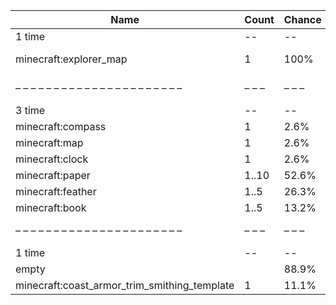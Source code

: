 | Name                                         | Count | Chance | Weight | Comment                                  |
| -------------------------------------------- | ----- | ------ | ------ | ---------------------------------------- |
| 1 time                                       |    -- |     -- |     -- |                                          |
| minecraft:explorer_map                       |     1 |   100% |      1 | destination: #minecraft:on_treasure_maps |
| – – – – – – – – – – – – – – – – – – – – – –  | – – – | – – –  | – – –  | – – – – – – – – – – – – – – – – – – – –  |
| 3 time                                       |    -- |     -- |     -- |                                          |
| minecraft:compass                            |     1 |   2.6% |   1/38 |                                          |
| minecraft:map                                |     1 |   2.6% |   1/38 |                                          |
| minecraft:clock                              |     1 |   2.6% |   1/38 |                                          |
| minecraft:paper                              | 1..10 |  52.6% |  20/38 |                                          |
| minecraft:feather                            |  1..5 |  26.3% |  10/38 |                                          |
| minecraft:book                               |  1..5 |  13.2% |   5/38 |                                          |
| – – – – – – – – – – – – – – – – – – – – – –  | – – – | – – –  | – – –  | – – – – – – – – – – – – – – – – – – – –  |
| 1 time                                       |    -- |     -- |     -- |                                          |
| empty                                        |       |  88.9% |    8/9 |                                          |
| minecraft:coast_armor_trim_smithing_template |     1 |  11.1% |    1/9 |                                          |